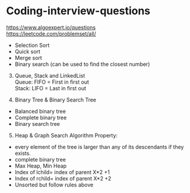 # Coding-interview-questions
https://www.algoexpert.io/questions  
https://leetcode.com/problemset/all/
- Selection Sort
- Quick sort
- Merge sort
- Binary search (can be used to find the closest number)

3. Queue, Stack and LinkedList  
Queue: FIFO = First in first out  
Stack: LIFO = Last in first out

4. Binary Tree & Binary Search Tree  
- Balanced binary tree
- Complete binary tree
- Binary search tree

5. Heap & Graph Search Algorithm
Property:
- every element of the tree is larger than any of its descendants if they exists.
- complete binary tree
- Max Heap, Min Heap
- Index of lchild= index of parent X*2 +1
- Index of rchild= index of parent X*2 +2
- Unsorted but follow rules above
